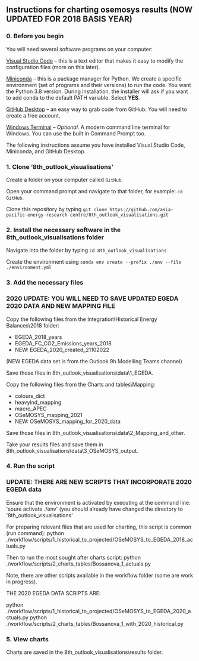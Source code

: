 ## Instructions for charting osemosys results (NOW UPDATED FOR 2018 BASIS YEAR)

### 0. Before you begin

You will need several software programs on your computer:

[Visual Studio Code](https://code.visualstudio.com/) – this is a text editor that makes it easy to modify the configuration files (more on this later).

[Miniconda](https://docs.conda.io/en/latest/miniconda.html) – this is a package manager for Python. We create a specific environment (set of programs and their versions) to run the code. You want the Python 3.8 version. During installation, the installer will ask if you want to add conda to the default PATH variable. Select **YES**.

[GitHub Desktop](https://desktop.github.com/) – an easy way to grab code from GitHub. You will need to create a free account.

[Windows Terminal](https://www.microsoft.com/en-us/p/windows-terminal/9n0dx20hk701?activetab=pivot:overviewtab) – *Optional*. A modern command line terminal for Windows. You can use the built in Command Prompt too.

The following instructions assume you have installed Visual Studio Code, Miniconda, and GitHub Desktop.

### 1. Clone ‘8th_outlook_visualisations’
Create a folder on your computer called `GitHub`. 

Open your command prompt and navigate to that folder, for example: `cd GitHub`. 

Clone this repository by typing `git clone https://github.com/asia-pacific-energy-research-centre/8th_outlook_visualisations.git`

### 2. Install the necessary software in the 8th_outlook_visualisations folder

Navigate into the folder by typing `cd 8th_outlook_visualisations`

Create the environment using `conda env create --prefix ./env --file ./environment.yml`

### 3. Add the necessary files

### 2020 UPDATE: YOU WILL NEED TO SAVE UPDATED EGEDA 2020 DATA AND NEW MAPPING FILE 

Copy the following files from the Integration\Historical Energy Balances\2018 folder:
- EGEDA_2018_years
- EGEDA_FC_CO2_Emissions_years_2018
- NEW: EGEDA_2020_created_21102022

(NEW EGEDA data set is from the Outlook 9h Modelling Teams channel)

Save those files in 8th_outlook_visualisations\data\1_EGEDA.

Copy the following files from the Charts and tables\Mapping:
- colours_dict
- heavyind_mapping
- macro_APEC
- OSeMOSYS_mapping_2021
- NEW: OSeMOSYS_mapping_for_2020_data

Save those files in 8th_outlook_visualisations\data\2_Mapping_and_other.

Take your results files and save them in 8th_outlook_visualisations\data\3_OSeMOSYS_output.

### 4. Run the script

### UPDATE: THERE ARE NEW SCRIPTS THAT INCORPORATE 2020 EGEDA data

Ensure that the environment is activated by executing at the command line: 'soure activate ./env' (you should already have changed the directory to '8th_outlook_visualisations'

For preparing relevant files that are used for charting, this script is common (run command):
python ./workflow/scripts/1_historical_to_projected/OSeMOSYS_to_EGEDA_2018_actuals.py

Then to run the most sought after charts script:
python ./workflow/scripts/2_charts_tables/Bossanova_1_actuals.py

Note, there are other scripts available in the workflow folder (some are work in progress).

THE 2020 EGEDA DATA SCRIPTS ARE:

python ./workflow/scripts/1_historical_to_projected/OSeMOSYS_to_EGEDA_2020_actuals.py
python ./workflow/scripts/2_charts_tables/Bossanova_1_with_2020_historical.py

### 5. View charts

Charts are saved in the 8th_outlook_visualisations\results folder.
